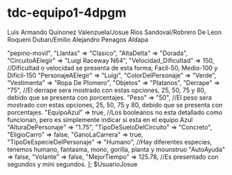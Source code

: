 
# tdc-equipo1-4dpgm
Luis Armando Quinonez Valenzuela/Josue Ríos Sandoval/Robrero De Leon Roqueni Duban/Emilio Alejandro Penagos Aldapa
<?php
//Crear objeto JSON
//Crear un array
$UsuarioLuis = [
"Carro" => "pepino-movil",
"Llantas" => "Clasico",
"AltaDelta" => "Dorada",
"CircuitoAElegir" => "Luigi Raceway N64",
"Velocidad_Dificultad" => 150,
//Dificultad o velocidad se presenta de esta forma; Facil-50, Medio-100 y Dificil-150
"PersonajeAElegir" => "Luigi",
"ColorDelPersonaje" => "Verde",
"Vestimenta" => "Ropa De Plomero",
"Objetos" => "Platanos",
"Derrape" => "75",
//El derrape sera mostrado con estas opciones, 25, 50, 75 y 80, debido que se presenta con porcentajes.
"Peso" => "50",
//El peso sera mostrado con estas opciones, 25, 50, 75 y 80, debido que se presenta con porcentajes.
"EquipoAzul" => true,
//Los booleanos no esta detallado como funcionan, pero es simplemente indicar si esta en el equipo Azul
"AlturaDePersonaje" => "1.75",
"TipoDeSueloDelCircuito" => "Concreto",
"EligioCarro" => false,
"GanoLaCarrera" => true,
"TipoDeEspecieDelPersonaje" => "Humano",
//Hay diferentes especies, tenemos humano, fantasma, mono, gorilla, planta y mounstruo
"AutoAyuda" => false,
"Volante" => false,
"MejorTiempo" => 125.78,
//Es presentado con segundos y mini segundos.
];
$UsuarioJosue



